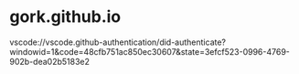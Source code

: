 # gork.github.io
vscode://vscode.github-authentication/did-authenticate?windowid=1&code=48cfb751ac850ec30607&state=3efcf523-0996-4769-902b-dea02b5183e2